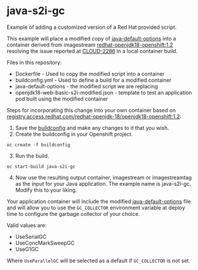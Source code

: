 # java-s2i-gc
Example of adding a customized version of a Red Hat provided script.

This example will place a modified copy of [java-default-options](https://github.com/jboss-openshift/cct_module/blob/sprint-13/os-java-run/added/java-default-options) into a container derived from imagestream [redhat-openjdk18-openshift:1.2](https://github.com/jboss-openshift/application-templates/blob/ose-v1.4.10-1/openjdk/openjdk18-image-stream.json#L63) resolving the issue reported at [CLOUD-2286](https://issues.jboss.org/browse/CLOUD-2286) in a local container build.

Files in this repository:
- Dockerfile - Used to copy the modified script into a container
- buildconfig.yml - Used to define a build for a modified container
- java-default-options - the modified script we are replacing
- openjdk18-web-basic-s2i-modified.json - template to test an application pod built using the modified container


Steps for incorporating this change into your own container based on [registry.access.redhat.com/redhat-openjdk-18/openjdk18-openshift:1.2](https://access.redhat.com/containers/#/registry.access.redhat.com/redhat-openjdk-18/openjdk18-openshift/images/1.2-7):

1.  Save the [buildconfig](https://github.com/travisrogers05/java-s2i-gc/blob/master/buildconfig.yml) and make any changes to it that you wish.
2.  Create the buildconfig in your Openshift project.
~~~
oc create -f buildconfig
~~~  
3.  Run the build.
~~~
oc start-build java-s2i-gc
~~~
4.  Now use the resulting output container, imagestream or imagestreamtag as the input for your Java application.  The example name is java-s2i-gc.  Modify this to your liking.

Your application container will include the modified [java-default-options](https://github.com/travisrogers05/java-s2i-gc/blob/master/java-default-options#L130) file and will allow you to use the `GC_COLLECTOR` environment variable at deploy time to configure the garbage collector of your choice.

Valid values are:
-  UseSerialGC
-  UseConcMarkSweepGC
-  UseG1GC

Where `UseParallelGC` will be selected as a default if `GC_COLLECTOR` is not set.


